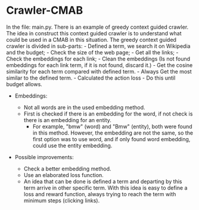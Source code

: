 # Crawler-CMAB

In the file: main.py. There is an example of greedy context guided crawler.
The idea in construct this context guided crawler is to understand what could be used in a CMAB in this situation.
The greedy context guided crawler is divided in sub-parts:
    - Defined a term, we search it on Wikipedia and the budget;
    - Check the size of the web page;
    - Get all the links;
    - Check the embeddings for each link;
    - Clean the embeddings (Is not found embeddings for each link term, if it is not found, discard it.)
    - Get the cosine similarity for each term compared with defined term.
    - Always Get the most similar to the defined term.
    - Calculated the action loss
    - Do this until budget allows.


- Embeddings: 
    - Not all words are in the used embedding method.
    - First is checked if there is an embedding for the word, if not check is there is an embedding for an entity.
        - For example, "bmw" (word) and "Bmw" (entity), both were found in this method. However, the embedding are not the same, so the first option was to use word, and if only found word embedding, could use the entity embedding.

- Possible improvements:
    - Check a better embedding method.
    - Use an elaborated loss function.
    - An idea that can be done is defined a term and departing by this term arrive in other specific term. With this idea is easy to define a loss and reward function, always trying to reach the term with minimum steps (clicking links).